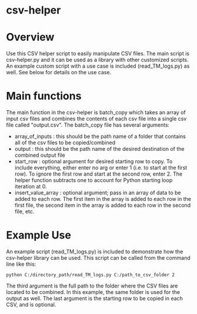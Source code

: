 # csv-helper

# Overview
Use this CSV helper script to easily manipulate CSV files.  The main script is csv-helper.py and it can be used as a library with other customized scripts.  An example custom script with a use case is included (read_TM_logs.py) as well.  See below for details on the use case.

# Main functions
The main function in the csv-helper is batch_copy which takes an array of input csv files and combines the contents of each csv file into a single csv file called "output.csv".  The batch_copy file has several arguments:
* array_of_inputs : this should be the path name of a folder that contains all of the csv files to be copied/combined
* output : this should be the path name of the desired destination of the combined output file
* start_row : optional argument for desired starting row to copy. To include everything, either enter no arg or enter 1 (i.e. to start at the first row). To ignore the first row and start at the second row, enter 2. The helper function subtracts one to account for Python starting loop iteration at 0.
* insert_value_array : optional argument; pass in an array of data to be added to each row. The first item in the array is added to each row in the first file, the second item in the array is added to each row in the second file, etc.

# Example Use
An example script (read_TM_logs.py) is included to demonstrate how the csv-helper library can be used.  This script can be called from the command line like this:

`python C:/directory_path/read_TM_logs.py C:/path_to_csv_folder 2`

The third argument is the full path to the folder where the CSV files are located to be combined.  In this example, the same folder is used for the output as well.  The last argument is the starting row to be copied in each CSV, and is optional.

